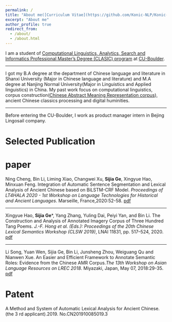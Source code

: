 ```yaml
---
permalink: /
title: "About me([Curriculum Vitae](https://github.com/Konic-NLP/Konic-NLP.github.io/blob/master/files/Sijia%20Ge-CV.pdf))"
excerpt: "About me"
author_profile: true
redirect_from: 
  - /about/
  - /about.html
---
```


I am a student of [Computational Linguistics, Analytics, Search and Informatics Professional Master’s Degree (CLASIC) program](https://www.colorado.edu/linguistics/graduate-program/computational-linguistics-clasic-ms) at [CU-Boulder](https://www.colorado.edu/). 
****
I got my B.A degree at the department of Chinese language and literature in Shanxi University (Major in Chinese language and literature) and M.A degree at Nanjing Normal University(Major in Linguistics and Applied linguistics) in China. My past work focus on computational linguistics, corpus construction([Chinese Abstract Meaning Representation corpus](https://www.cs.brandeis.edu/~clp/camr/camr.html)), ancient Chinese classics processing and digital huminities.
*****
Before entering the CU-Boulder, I work as product manager intern in Bejing Lingosail company.

Selected Publication
=======
# paper

Ning Cheng, Bin Li, Liming Xiao, Changwei Xu, **Sijia Ge**, Xingyue Hao, Minxuan Feng. Integration of Automatic Sentence Segmentation and Lexical Analysis of Ancient Chinese based on BiLSTM-CRF Model. *Proceedings of LT4HALA 2020 - 1st Workshop on Language Technologies for Historical and Ancient Languages*. Marseille, France,2020:52-58. [pdf](https://aclanthology.org/2020.lt4hala-1.8.pdf) 

*****  

Xingyue Hao, **Sijia Ge***, Yang Zhang, Yuling Dai, Peiyi Yan, and Bin Li. The Construction and Analysis of Annotated Imagery Corpus of Three Hundred Tang Poems. *J.-F. Hong et al. (Eds.): Proceedings of the 20th Chinese Lexical Semantics Workshop (CLSW 2019)*, LNAI 11831, pp. 517–524, 2020.   [pdf](https://link.springer.com/content/pdf/10.1007%2F978-3-030-38189-9_53.pdf)
  
******  
Li  Song, Yuan  Wen,  Sijia  Ge,  Bin  Li,  Junsheng  Zhou,  Weiguang  Qu  and  Nianwen  Xue. An  Easier  and  Efficient Framework to Annotate Semantic Roles: Evidence from the Chinese AMR Corpus.*The 13th Workshop on Asian Language Resources on LREC 2018*. Miyazaki, Japan, May 07, 2018:29-35.   [pdf](http://lrec-conf.org/workshops/lrec2018/W29/pdf/15_W29.pdf)
  
  
# Patent 
A  Method  and  System  of  Automatic  Lexical  Analysis  for  Ancient  Chinese.  (the  3 rd   applicant).2019. No.CN201910085019.3 


            

<!-- A data-driven personal website
======
Like many other Jekyll-based GitHub Pages templates, academicpages makes you separate the website's content from its form. The content & metadata of your website are in structured markdown files, while various other files constitute the theme, specifying how to transform that content & metadata into HTML pages. You keep these various markdown (.md), YAML (.yml), HTML, and CSS files in a public GitHub repository. Each time you commit and push an update to the repository, the [GitHub pages](https://pages.github.com/) service creates static HTML pages based on these files, which are hosted on GitHub's servers free of charge.

Many of the features of dynamic content management systems (like Wordpress) can be achieved in this fashion, using a fraction of the computational resources and with far less vulnerability to hacking and DDoSing. You can also modify the theme to your heart's content without touching the content of your site. If you get to a point where you've broken something in Jekyll/HTML/CSS beyond repair, your markdown files describing your talks, publications, etc. are safe. You can rollback the changes or even delete the repository and start over -- just be sure to save the markdown files! Finally, you can also write scripts that process the structured data on the site, such as [this one](https://github.com/academicpages/academicpages.github.io/blob/master/talkmap.ipynb) that analyzes metadata in pages about talks to display [a map of every location you've given a talk](https://academicpages.github.io/talkmap.html). -->
